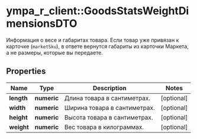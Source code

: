 # ympa_r_client::GoodsStatsWeightDimensionsDTO

Информация о весе и габаритах товара.  Если товар уже привязан к карточке (`marketSku`), в ответе вернутся габариты из карточки Маркета, а не размеры, которые вы передаете. 

## Properties
Name | Type | Description | Notes
------------ | ------------- | ------------- | -------------
**length** | **numeric** | Длина товара в сантиметрах. | [optional] 
**width** | **numeric** | Ширина товара в сантиметрах. | [optional] 
**height** | **numeric** | Высота товара в сантиметрах. | [optional] 
**weight** | **numeric** | Вес товара в килограммах. | [optional] 


